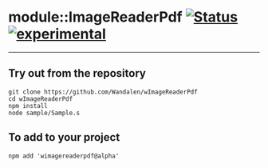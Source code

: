 
# module::ImageReaderPdf  [![Status](https://github.com/Wandalen/wImageReaderPdf/workflows/publish/badge.svg)](https://github.com/Wandalen/wImageReaderPdf/actions?query=workflow%3Apublish) [![experimental](https://img.shields.io/badge/stability-experimental-orange.svg)](https://github.com/emersion/stability-badges#experimental)

___

## Try out from the repository
```
git clone https://github.com/Wandalen/wImageReaderPdf
cd wImageReaderPdf
npm install
node sample/Sample.s
```

## To add to your project
```
npm add 'wimagereaderpdf@alpha'
```




